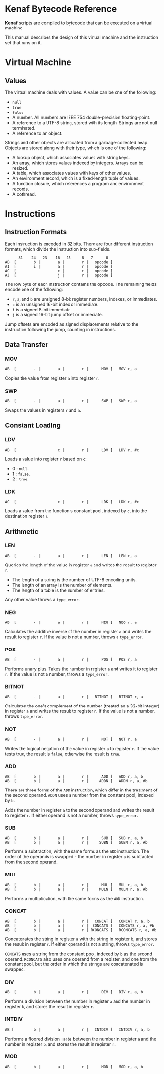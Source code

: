 # Kenaf Bytecode Reference

**Kenaf** scripts are compiled to bytecode that can be executed on a virtual
machine.

This manual describes the design of this virtual machine and the instruction
set that runs on it.


# Virtual Machine

## Values

The virtual machine deals with values.  A value can be one of the following:

  * `null`
  * `true`
  * `false`
  * A number.  All numbers are IEEE 754 double-precision floating-point.
  * A reference to a UTF-8 string, stored with its length.  Strings are not
    null terminated.
  * A reference to an object.

Strings and other objects are allocated from a garbage-collected heap.  Objects
are stored along with their type, which is one of the following:

  * A lookup object, which associates values with string keys.
  * An array, which stores values indexed by integers.  Arrays can be resized.
  * A table, which associates values with keys of other values.
  * An environment record, which is a fixed-length tuple of values.
  * A function closure, which references a program and environment records.
  * A cothread.


# Instructions

## Instruction Formats

Each instruction is encoded in 32 bits.  There are four different instruction
formats, which divide the instruction into sub-fields.

          31    24   23    16   15     8   7      0
    AB  [        b |        a |        r |   opcode ]
    AI  [        i |        a |        r |   opcode ]
    AC  [                   c |        r |   opcode ]
    AJ  [                   j |        r |   opcode ]

The low byte of each instruction contains the opcode.  The remaining fields
encode one of the following:

  * `r`, `a`, and `b` are unsigned 8-bit register numbers, indexes, or
    immediates.
  * `c` is an unsigned 16-bit index or immediate.
  * `i` is a signed 8-bit immediate.
  * `j` is a signed 16-bit jump offset or immediate.

Jump offsets are encoded as signed displacements relative to the instruction
following the jump, counting in instructions.


## Data Transfer

### MOV

    AB  [        - |        a |        r |      MOV ]   MOV r, a

Copies the value from register `a` into register `r`.

### SWP

    AB  [        - |        a |        r |      SWP ]   SWP r, a

Swaps the values in registers `r` and `a`.

## Constant Loading

### LDV

    AB  [                   c |        r |      LDV ]   LDV r, #c

Loads a value into register `r` based on `c`:

  * 0 : `null`.
  * 1 : `false`.
  * 2 : `true`.

### LDK

    AC  [                   c |        r |      LDK ]   LDK r, #c

Loads a value from the function's constant pool, indexed by `c`, into the
destination register `r`.

## Arithmetic

### LEN

    AB  [        - |        a |        r |      LEN ]   LEN r, a

Queries the length of the value in register `a` and writes the result to
register `r`.

  * The length of a string is the number of UTF-8 encoding units.
  * The length of an array is the number of elements.
  * The length of a table is the number of entries.

Any other value throws a `type_error`.

### NEG

    AB  [        - |        a |        r |      NEG ]   NEG r, a

Calculates the additive inverse of the number in register `a` and writes the
result to register `r`.  If the value is not a number, throws a `type_error`.

### POS

    AB  [        - |        a |        r |      POS ]   POS r, a

Performs unary plus.  Takes the number in register `a` and writes it to
register `r`.   If the value is not a number, throws a `type_error`.

### BITNOT

    AB  [        - |        a |        r |   BITNOT ]   BITNOT r, a

Calculates the one's complement of the number (treated as a 32-bit integer)
in register `a` and writes the result to register `r`.  If the value is not a
number, throws `type_error`.

### NOT

    AB  [        - |        a |        r |      NOT ]   NOT r, a

Writes the logical negation of the value in register `a` to register `r`.  If
the value tests true, the result is `false`, otherwise the result is `true`.

### ADD

    AB  [        b |        a |        r |      ADD ]   ADD r, a, b
    AB  [        b |        a |        r |     ADDN ]   ADDN r, a, #b

There are three forms of the `ADD` instruction, which differ in the treatment
of the second operand.  `ADDN` uses a number from the constant pool, indexed by
`b`.

Adds the number in register `a` to the second operand and writes the result to
register `r`.  If either operand is not a number, throws `type_error`.

### SUB

    AB  [        b |        a |        r |      SUB ]   SUB r, a, b
    AB  [        b |        a |        r |     SUBN ]   SUBN r, a, #b

Performs a subtraction, with the same forms as the `ADD` instruction.  The
order of the operands is swapped - the number in register `a` is subtracted
from the second operand.

### MUL

    AB  [        b |        a |        r |      MUL ]   MUL r, a, b
    AB  [        b |        a |        r |     MULN ]   MULN r, a, #b

Performs a multiplication, with the same forms as the `ADD` instruction.

### CONCAT

    AB  [        b |        a |        r |   CONCAT ]   CONCAT r, a, b
    AB  [        b |        a |        r |  CONCATS ]   CONCATS r, a, #b
    AB  [        b |        a |        r | RCONCATS ]   RCONCATS r, a, #b

Concatenates the string in register `a` with the string in register `b`, and
stores the result in register `r`.  If either operand is not a string, throws
`type_error`.

`CONCATS` uses a string from the constant pool, indexed by `b` as the second
operand.  `RCONCATS` also uses one operand from a register, and one from the
constant pool, but the order in which the strings are concatenated is swapped.

### DIV

    AB  [        b |        a |        r |      DIV ]   DIV r, a, b

Performs a division between the number in register `a` and the number in
register `b`, and stores the result in register `r`.

### INTDIV

    AB [         b |        a |        r |   INTDIV ]   INTDIV r, a, b

Performs a floored division `⌊a÷b⌋` between the number in register `a` and the
number in register `b`, and stores the result in register `r`.

### MOD

    AB  [        b |        a |        r |      MOD ]   MOD r, a, b

